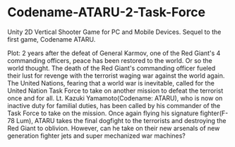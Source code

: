 # Codename-ATARU-2-Task-Force
 Unity 2D Vertical Shooter Game for PC and Mobile Devices. Sequel to the first game, Codename ATARU.
 
 Plot: 2 years after the defeat of General Karmov, one of the Red Giant's 4 commanding officers, peace has been restored to the world. Or so the world thought. The death of the Red Giant's commanding officer fueled their lust for revenge with the terrorist waging war against the world again. The United Nations, fearing that a world war is inevitable, called for the United Nation Task Force to take on another mission to defeat the terrorist once and for all. Lt. Kazuki Yamamoto(Codename: ATARU), who is now on inactive duty for familial duties, has been called by his commander of the Task Force to take on the mission. Once again flying his signature fighter(F-78 Lum), ATARU takes the final dogfight to the terrorists and destroying the Red Giant to oblivion. However, can he take on their new arsenals of new generation fighter jets and super mechanized war machines?
